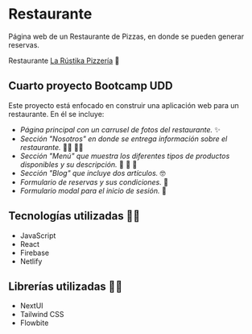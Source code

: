 # Restaurante

Página web de un Restaurante de Pizzas, en donde se pueden generar reservas.

Restaurante [La Rústika Pizzería](https://playful-heliotrope-23594b.netlify.app/)  :pizza:  

## Cuarto proyecto Bootcamp UDD

Este proyecto está enfocado en construir una aplicación web para un restaurante. En él se incluye:

- _Página principal con un carrusel de fotos del restaurante._  :sparkles:  
- _Sección "Nosotros" en donde se entrega información sobre el restaurante._  :man_cook:  :woman_cook:  
- _Sección "Menú" que muestra los diferentes tipos de productos disponibles y su descripción._  :pizza:  :fries:  :beer:  
- _Sección "Blog" que incluye dos artículos._  :nerd_face:  
- _Formulario de reservas y sus condiciones._  :date:  
- _Formulario modal para el inicio de sesión._  :bust_in_silhouette:  

## Tecnologías utilizadas  :man_technologist:  

- JavaScript
- React
- Firebase
- Netlify

## Librerías utilizadas  :woman_technologist:  

- NextUI
- Tailwind CSS
- Flowbite
